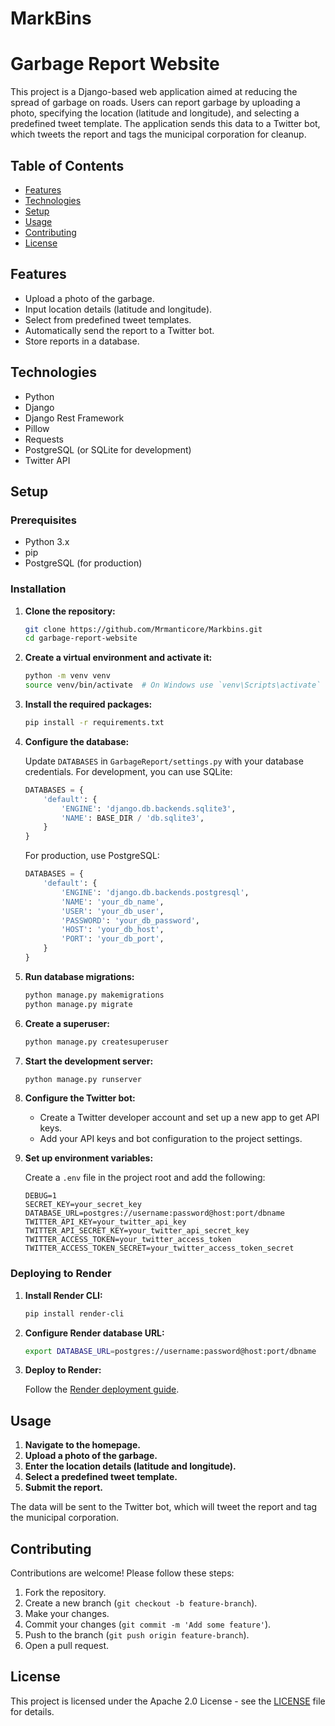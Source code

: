 # MarkBins
 
# Garbage Report Website

This project is a Django-based web application aimed at reducing the spread of garbage on roads. Users can report garbage by uploading a photo, specifying the location (latitude and longitude), and selecting a predefined tweet template. The application sends this data to a Twitter bot, which tweets the report and tags the municipal corporation for cleanup.

## Table of Contents

- [Features](#features)
- [Technologies](#technologies)
- [Setup](#setup)
- [Usage](#usage)
- [Contributing](#contributing)
- [License](#license)

## Features

- Upload a photo of the garbage.
- Input location details (latitude and longitude).
- Select from predefined tweet templates.
- Automatically send the report to a Twitter bot.
- Store reports in a database.

## Technologies

- Python
- Django
- Django Rest Framework
- Pillow
- Requests
- PostgreSQL (or SQLite for development)
- Twitter API

## Setup

### Prerequisites

- Python 3.x
- pip
- PostgreSQL (for production)

### Installation

1. **Clone the repository:**

    ```bash
    git clone https://github.com/Mrmanticore/Markbins.git
    cd garbage-report-website
    ```

2. **Create a virtual environment and activate it:**

    ```bash
    python -m venv venv
    source venv/bin/activate  # On Windows use `venv\Scripts\activate`
    ```

3. **Install the required packages:**

    ```bash
    pip install -r requirements.txt
    ```

4. **Configure the database:**

    Update `DATABASES` in `GarbageReport/settings.py` with your database credentials. For development, you can use SQLite:

    ```python
    DATABASES = {
        'default': {
            'ENGINE': 'django.db.backends.sqlite3',
            'NAME': BASE_DIR / 'db.sqlite3',
        }
    }
    ```

    For production, use PostgreSQL:

    ```python
    DATABASES = {
        'default': {
            'ENGINE': 'django.db.backends.postgresql',
            'NAME': 'your_db_name',
            'USER': 'your_db_user',
            'PASSWORD': 'your_db_password',
            'HOST': 'your_db_host',
            'PORT': 'your_db_port',
        }
    }
    ```

5. **Run database migrations:**

    ```bash
    python manage.py makemigrations
    python manage.py migrate
    ```

6. **Create a superuser:**

    ```bash
    python manage.py createsuperuser
    ```

7. **Start the development server:**

    ```bash
    python manage.py runserver
    ```

8. **Configure the Twitter bot:**

    - Create a Twitter developer account and set up a new app to get API keys.
    - Add your API keys and bot configuration to the project settings.

9. **Set up environment variables:**

    Create a `.env` file in the project root and add the following:

    ```plaintext
    DEBUG=1
    SECRET_KEY=your_secret_key
    DATABASE_URL=postgres://username:password@host:port/dbname
    TWITTER_API_KEY=your_twitter_api_key
    TWITTER_API_SECRET_KEY=your_twitter_api_secret_key
    TWITTER_ACCESS_TOKEN=your_twitter_access_token
    TWITTER_ACCESS_TOKEN_SECRET=your_twitter_access_token_secret
    ```

### Deploying to Render

1. **Install Render CLI:**

    ```bash
    pip install render-cli
    ```

2. **Configure Render database URL:**

    ```bash
    export DATABASE_URL=postgres://username:password@host:port/dbname
    ```

3. **Deploy to Render:**

    Follow the [Render deployment guide](https://render.com/docs/deploy-django).

## Usage

1. **Navigate to the homepage.**
2. **Upload a photo of the garbage.**
3. **Enter the location details (latitude and longitude).**
4. **Select a predefined tweet template.**
5. **Submit the report.**

The data will be sent to the Twitter bot, which will tweet the report and tag the municipal corporation.

## Contributing

Contributions are welcome! Please follow these steps:

1. Fork the repository.
2. Create a new branch (`git checkout -b feature-branch`).
3. Make your changes.
4. Commit your changes (`git commit -m 'Add some feature'`).
5. Push to the branch (`git push origin feature-branch`).
6. Open a pull request.

## License

This project is licensed under the Apache 2.0 License - see the [LICENSE](LICENSE) file for details.
